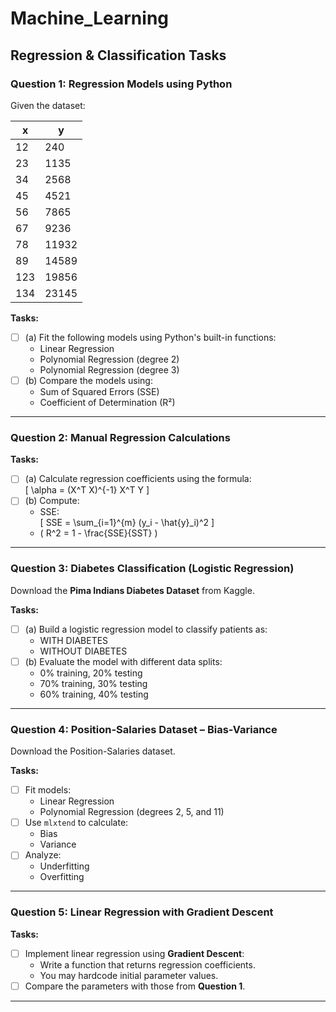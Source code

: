 # Machine_Learning

## Regression & Classification Tasks

###  Question 1: Regression Models using Python

Given the dataset:

| x   | y     |
|-----|-------|
| 12  | 240   |
| 23  | 1135  |
| 34  | 2568  |
| 45  | 4521  |
| 56  | 7865  |
| 67  | 9236  |
| 78  | 11932 |
| 89  | 14589 |
| 123 | 19856 |
| 134 | 23145 |

**Tasks:**
- [ ] (a) Fit the following models using Python's built-in functions:
  - Linear Regression
  - Polynomial Regression (degree 2)
  - Polynomial Regression (degree 3)
- [ ] (b) Compare the models using:
  - Sum of Squared Errors (SSE)
  - Coefficient of Determination (R²)

---

###  Question 2: Manual Regression Calculations

**Tasks:**
- [ ] (a) Calculate regression coefficients using the formula:  
  \[
  \alpha = (X^T X)^{-1} X^T Y
  \]
- [ ] (b) Compute:
  - SSE:  
    \[
    SSE = \sum_{i=1}^{m} (y_i - \hat{y}_i)^2
    \]
  - \( R^2 = 1 - \frac{SSE}{SST} \)

---

###  Question 3: Diabetes Classification (Logistic Regression)

Download the **Pima Indians Diabetes Dataset** from Kaggle.

**Tasks:**
- [ ] (a) Build a logistic regression model to classify patients as:
  - WITH DIABETES
  - WITHOUT DIABETES
- [ ] (b) Evaluate the model with different data splits:
  - 0% training, 20% testing
  - 70% training, 30% testing
  - 60% training, 40% testing

---

###  Question 4: Position-Salaries Dataset – Bias-Variance

Download the Position-Salaries dataset.

**Tasks:**
- [ ] Fit models:
  - Linear Regression
  - Polynomial Regression (degrees 2, 5, and 11)
- [ ] Use `mlxtend` to calculate:
  - Bias
  - Variance
- [ ] Analyze:
  - Underfitting
  - Overfitting

---

###  Question 5: Linear Regression with Gradient Descent

**Tasks:**
- [ ] Implement linear regression using **Gradient Descent**:
  - Write a function that returns regression coefficients.
  - You may hardcode initial parameter values.
- [ ] Compare the parameters with those from **Question 1**.

---
